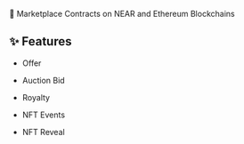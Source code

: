 
🧧 Marketplace Contracts on NEAR and Ethereum Blockchains

## ✨ Features

* Offer

* Auction Bid

* Royalty

* NFT Events

* NFT Reveal
